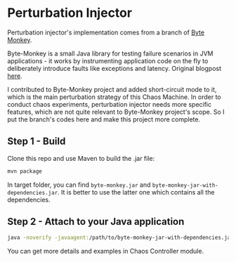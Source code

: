 # Perturbation Injector

Perturbation injector's implementation comes from a branch of [Byte Monkey](https://github.com/mrwilson/byte-monkey).

Byte-Monkey is a small Java library for testing failure scenarios in JVM applications - it works by instrumenting application code on the fly to deliberately introduce faults like exceptions and latency. Original blogpost [here](http://blog.probablyfine.co.uk/2016/05/30/announcing-byte-monkey.html).

I contributed to Byte-Monkey project and added short-circuit mode to it, which is the main perturbation strategy of this Chaos Machine. In order to conduct chaos experiments, perturbation injector needs more specific features, which are not quite relevant to Byte-Monkey project's scope. So I put the branch's codes here and make this project more complete.

## Step 1 - Build

Clone this repo and use Maven to build the .jar file:

```bash
mvn package
```

In target folder, you can find `byte-monkey.jar` and `byte-monkey-jar-with-dependencies.jar`. It is better to use the latter one which contains all the dependencies.

## Step 2 - Attach to your Java application

```bash
java -noverify -javaagent:/path/to/byte-monkey-jar-with-dependencies.jar=[configurations] -jar your-java-app.jar
```

You can get more details and examples in Chaos Controller module.
